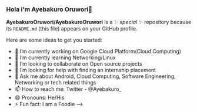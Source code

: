 ### Hola i'm Ayebakuro Oruwori👋


**AyebakuroOruwori/AyebakuroOruwori** is a ✨ _special_ ✨ repository because its `README.md` (this file) appears on your GitHub profile.

Here are some ideas to get you started:

- 🔭 I’m currently working on Google Cloud Platform(Cloud Computing)
- 🌱 I’m currently learning Networking/Linux
- 👯 I’m looking to collaborate on Open source projects
- 🤔 I’m looking for help with finding an internship placement
- 💬 Ask me about Android, Cloud Computing, Software Engineering, Networking or tech related things
- 📫 How to reach me: Twitter - @Ayebakuro_
- 😄 Pronouns: He/His
- ⚡ Fun fact: I am a Foodie
-->
